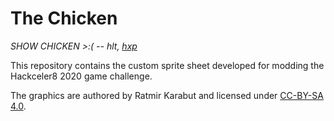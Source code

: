 # The Chicken

*SHOW CHICKEN >:( -- hlt, [hxp](https://hxp.io)*

This repository contains the custom sprite sheet developed for modding the Hackceler8 2020 game challenge.

The graphics are authored by Ratmir Karabut and licensed under [CC-BY-SA 4.0](https://creativecommons.org/licenses/by-sa/4.0/).
